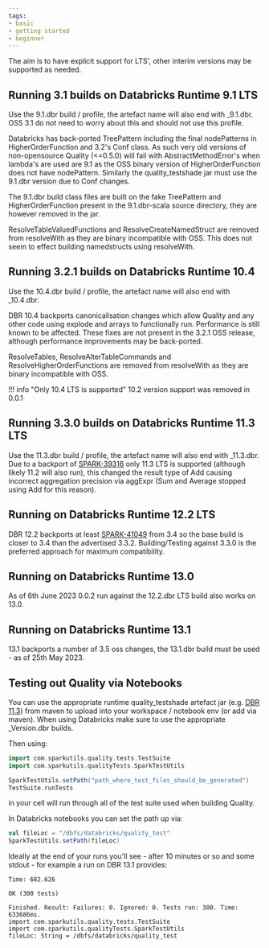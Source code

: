 ```yaml
---
tags:
- basic
- getting started
- beginner
---
```


The aim is to have explicit support for LTS', other interim versions may be supported as needed.

## Running 3.1 builds on Databricks Runtime 9.1 LTS

Use the 9.1.dbr build / profile, the artefact name will also end with _9.1.dbr.  OSS 3.1 do not need to worry about this and should not use this profile.

Databricks has back-ported TreePattern including the final nodePatterns in HigherOrderFunction and 3.2's Conf class.  As such very old versions of non-opensource Quality (<=0.5.0) will fail with AbstractMethodError's when lambda's are used are 9.1 as the OSS binary version of HigherOrderFunction does not have nodePattern.  Similarly the quality_testshade jar must use the 9.1.dbr version due to Conf changes.

The 9.1.dbr build class files are built on the fake TreePattern and HigherOrderFunction present in the 9.1.dbr-scala source directory, they are however removed in the jar.

ResolveTableValuedFunctions and ResolveCreateNamedStruct are removed from resolveWith as they are binary incompatible with OSS.  This does not seem to effect building namedstructs using resolveWith.

## Running 3.2.1 builds on Databricks Runtime 10.4

Use the 10.4.dbr build / profile, the artefact name will also end with _10.4.dbr.

DBR 10.4 backports canonicalisation changes which allow Quality and any other code using explode and arrays to functionally run.  Performance is still known to be affected.  These fixes are not present in the 3.2.1 OSS release, although performance improvements may be back-ported.

ResolveTables, ResolveAlterTableCommands and ResolveHigherOrderFunctions are removed from resolveWith as they are binary incompatible with OSS.

!!! info "Only 10.4 LTS is supported"
    10.2 version support was removed in 0.0.1

## Running 3.3.0 builds on Databricks Runtime 11.3 LTS

Use the 11.3.dbr build / profile, the artefact name will also end with _11.3.dbr.  Due to a backport of [SPARK-39316](https://issues.apache.org/jira/browse/SPARK-39316) only 11.3 LTS is supported (although likely 11.2 will also run), this changed the result type of Add causing incorrect aggregation precision via aggExpr (Sum and Average stopped using Add for this reason).

## Running on Databricks Runtime 12.2 LTS

DBR 12.2 backports at least [SPARK-41049](https://issues.apache.org/jira/browse/SPARK-41049) from 3.4 so the base build is closer to 3.4 than the advertised 3.3.2.  Building/Testing against 3.3.0 is the preferred approach for maximum compatibility. 

## Running on Databricks Runtime 13.0

As of 6th June 2023 0.0.2 run against the 12.2.dbr LTS build also works on 13.0.

## Running on Databricks Runtime 13.1
  
13.1 backports a number of 3.5 oss changes, the 13.1.dbr build must be used - as of 25th May 2023.    

## Testing out Quality via Notebooks

You can use the appropriate runtime quality_testshade artefact jar (e.g. [DBR 11.3](https://s01.oss.sonatype.org/content/repositories/releases/com/sparkutils/quality_testshade_11.3.dbr_3.3_2.12/)) from maven to upload into your workspace / notebook env (or add via maven).  When using Databricks make sure to use the appropriate _Version.dbr builds.

Then using:

```scala
import com.sparkutils.quality.tests.TestSuite
import com.sparkutils.qualityTests.SparkTestUtils

SparkTestUtils.setPath("path_where_test_files_should_be_generated")
TestSuite.runTests
```

in your cell will run through all of the test suite used when building Quality.

In Databricks notebooks you can set the path up via:

```scala
val fileLoc = "/dbfs/databricks/quality_test"
SparkTestUtils.setPath(fileLoc)
```

Ideally at the end of your runs you'll see - after 10 minutes or so and some stdout - for example a run on DBR 13.1 provides:

```
Time: 682.626

OK (300 tests)

Finished. Result: Failures: 0. Ignored: 0. Tests run: 300. Time: 633686ms.
import com.sparkutils.quality.tests.TestSuite
import com.sparkutils.qualityTests.SparkTestUtils
fileLoc: String = /dbfs/databricks/quality_test
```
